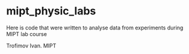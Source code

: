 # mipt_physic_labs

Here is code that were written to analyse data from experiments during MIPT lab course

Trofimov Ivan. MIPT
